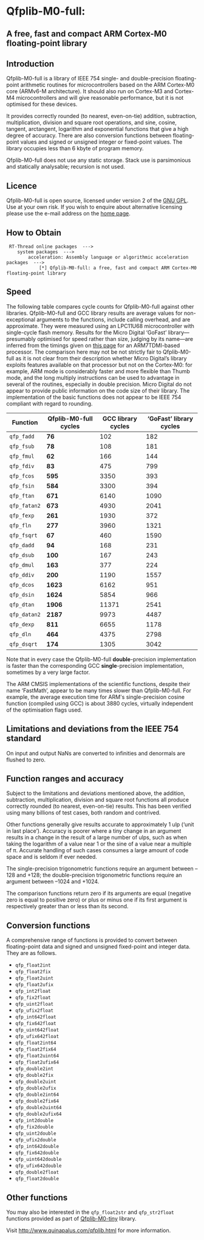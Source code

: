 # Qfplib-M0-full: 

## A free, fast and compact ARM Cortex-M0 floating-point library



## Introduction

Qfplib-M0-full is a library of IEEE 754 single- and double-precision floating-point arithmetic routines for microcontrollers based on the ARM Cortex-M0 core (ARMv6-M architecture). It should also run on Cortex-M3 and Cortex-M4 microcontrollers and will give reasonable performance, but it is not optimised for these devices.

It provides correctly rounded (to nearest, even-on-tie) addition, subtraction, multiplication, division and square root operations, and sine, cosine, tangent, arctangent, logarithm and exponential functions that give a high degree of accuracy. There are also conversion functions between floating-point values and signed or unsigned integer or fixed-point values. The library occupies less than 6 kbyte of program memory.

Qfplib-M0-full does not use any static storage. Stack use is parsimonious and statically analysable; recursion is not used.

## Licence

Qfplib-M0-full is open source, licensed under version 2 of the [GNU GPL](http://www.gnu.org/licenses/). Use at your own risk. If you wish to enquire about alternative licensing please use the e-mail address on the [home page](https://www.quinapalus.com/index.html).

## How to Obtain

```
 RT-Thread online packages  --->
    system packages  --->
        acceleration: Assembly language or algorithmic acceleration packages  --->
            [*] Qfplib-M0-full: a free, fast and compact ARM Cortex-M0 floating-point library
```

## Speed

The following table compares cycle counts for Qfplib-M0-full against other libraries. Qfplib-M0-full and GCC library results are average values for non-exceptional arguments to the functions, include calling overhead, and are approximate. They were measured using an LPC11U68 microcontroller with single-cycle flash memory. Results for the Micro Digital ‘GoFast’ library—presumably optimised for speed rather than size, judging by its name—are inferred from the timings given on [this page](http://www.smxrtos.com/ussw/gofast/gofast_arm_gnu.htm) for an ARM7TDMI-based processor. The comparison here may not be not strictly fair to Qfplib-M0-full as it is not clear from their description whether Micro Digital’s library exploits features available on that processor but not on the Cortex-M0: for example, ARM mode is considerably faster and more flexible than Thumb mode, and the long multiply instructions can be used to advantage in several of the routines, especially in double precision. Micro Digital do not appear to provide public information on the code size of their library. The implementation of the basic functions does not appear to be IEEE 754 compliant with regard to rounding.

| Function     | **Qfplib-M0-full cycles** | GCC library cycles | ‘GoFast’ library cycles |
| ------------ | ------------------------- | ------------------ | ----------------------- |
| `qfp_fadd`   | **76**                    | 102                | 182                     |
| `qfp_fsub`   | **78**                    | 108                | 181                     |
| `qfp_fmul`   | **62**                    | 166                | 144                     |
| `qfp_fdiv`   | **83**                    | 475                | 799                     |
| `qfp_fcos`   | **595**                   | 3350               | 393                     |
| `qfp_fsin`   | **584**                   | 3300               | 394                     |
| `qfp_ftan`   | **671**                   | 6140               | 1090                    |
| `qfp_fatan2` | **673**                   | 4930               | 2041                    |
| `qfp_fexp`   | **261**                   | 1930               | 372                     |
| `qfp_fln`    | **277**                   | 3960               | 1321                    |
| `qfp_fsqrt`  | **67**                    | 460                | 1590                    |
| `qfp_dadd`   | **94**                    | 168                | 231                     |
| `qfp_dsub`   | **100**                   | 167                | 243                     |
| `qfp_dmul`   | **163**                   | 377                | 224                     |
| `qfp_ddiv`   | **200**                   | 1190               | 1557                    |
| `qfp_dcos`   | **1623**                  | 6162               | 951                     |
| `qfp_dsin`   | **1624**                  | 5854               | 966                     |
| `qfp_dtan`   | **1906**                  | 11371              | 2541                    |
| `qfp_datan2` | **2187**                  | 9973               | 4487                    |
| `qfp_dexp`   | **811**                   | 6655               | 1178                    |
| `qfp_dln`    | **464**                   | 4375               | 2798                    |
| `qfp_dsqrt`  | **174**                   | 1305               | 3042                    |

Note that in every case the Qfplib-M0-full **double**-precision implementation is faster than the corresponding GCC **single**-precision implementation, sometimes by a very large factor.

The ARM CMSIS implementations of the scientific functions, despite their name ‘FastMath’, appear to be many times slower than Qfplib-M0-full. For example, the average execution time for ARM's single-precision cosine function (compiled using GCC) is about 3880 cycles, virtually independent of the optimisation flags used.

## Limitations and deviations from the IEEE 754 standard

On input and output NaNs are converted to infinities and denormals are flushed to zero.

## Function ranges and accuracy

Subject to the limitations and deviations mentioned above, the addition, subtraction, multiplication, division and square root functions all produce correctly rounded (to nearest, even-on-tie) results. This has been verified using many billions of test cases, both random and contrived.

Other functions generally give results accurate to approximately 1 ulp (‘unit in last place’). Accuracy is poorer where a tiny change in an argument results in a change in the result of a large number of ulps, such as when taking the logarithm of a value near 1 or the sine of a value near a multiple of π. Accurate handling of such cases consumes a large amount of code space and is seldom if ever needed.

The single-precision trigonometric functions require an argument between –128 and +128; the double-precision trigonometric functions require an argument between –1024 and +1024.

The comparison functions return zero if its arguments are equal (negative zero is equal to positive zero) or plus or minus one if its first argument is respectively greater than or less than its second.

## Conversion functions

A comprehensive range of functions is provided to convert between floating-point data and signed and unsigned fixed-point and integer data. They are as follows.

- `qfp_float2int`
- `qfp_float2fix`
- `qfp_float2uint`
- `qfp_float2ufix`
- `qfp_int2float`
- `qfp_fix2float`
- `qfp_uint2float`
- `qfp_ufix2float`
- `qfp_int642float`
- `qfp_fix642float`
- `qfp_uint642float`
- `qfp_ufix642float`
- `qfp_float2int64`
- `qfp_float2fix64`
- `qfp_float2uint64`
- `qfp_float2ufix64`
- `qfp_double2int`
- `qfp_double2fix`
- `qfp_double2uint`
- `qfp_double2ufix`
- `qfp_double2int64`
- `qfp_double2fix64`
- `qfp_double2uint64`
- `qfp_double2ufix64`
- `qfp_int2double`
- `qfp_fix2double`
- `qfp_uint2double`
- `qfp_ufix2double`
- `qfp_int642double`
- `qfp_fix642double`
- `qfp_uint642double`
- `qfp_ufix642double`
- `qfp_double2float`
- `qfp_float2double`

## Other functions

You may also be interested in the `qfp_float2str` and `qfp_str2float` functions provided as part of [Qfplib-M0-tiny](https://github.com/mysterywolf/Qfplib-M0-tiny) library.

Visit http://www.quinapalus.com/qfplib.html for more information.